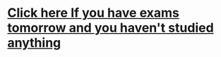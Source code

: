 # [Click here If you have exams tomorrow and you haven't studied anything](https://drive.google.com/drive/folders/1j1saP-888fFLZsNfEol_4K3Hk1t7CFlY?usp=drive_link)
